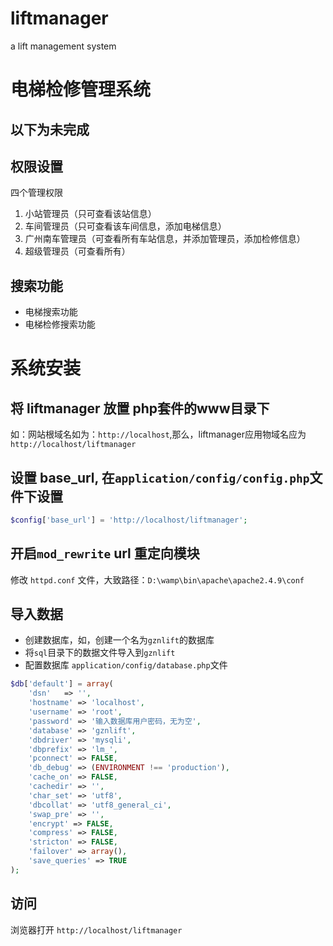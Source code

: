 # liftmanager
a lift management system


# 电梯检修管理系统

以下为未完成
----------------------------------

## 权限设置
四个管理权限
1. 小站管理员（只可查看该站信息）
2. 车间管理员（只可查看该车间信息，添加电梯信息）
3. 广州南车管理员（可查看所有车站信息，并添加管理员，添加检修信息）
4. 超级管理员（可查看所有）

## 搜索功能
* 电梯搜索功能
* 电梯检修搜索功能



# 系统安装

## 将 liftmanager 放置 php套件的www目录下

如：网站根域名如为：`http://localhost`,那么，liftmanager应用物域名应为 `http://localhost/liftmanager`


## 设置 base_url, 在`application/config/config.php`文件下设置
```php
$config['base_url'] = 'http://localhost/liftmanager';
```


## 开启`mod_rewrite` url 重定向模块
修改 `httpd.conf` 文件，大致路径：`D:\wamp\bin\apache\apache2.4.9\conf`

## 导入数据
* 创建数据库，如，创建一个名为`gznlift`的数据库
* 将`sql`目录下的数据文件导入到`gznlift`
* 配置数据库 `application/config/database.php`文件
```php
$db['default'] = array(
	'dsn'	=> '',
	'hostname' => 'localhost',
	'username' => 'root',
	'password' => '输入数据库用户密码，无为空',
	'database' => 'gznlift',
	'dbdriver' => 'mysqli',
	'dbprefix' => 'lm_',
	'pconnect' => FALSE,
	'db_debug' => (ENVIRONMENT !== 'production'),
	'cache_on' => FALSE,
	'cachedir' => '',
	'char_set' => 'utf8',
	'dbcollat' => 'utf8_general_ci',
	'swap_pre' => '',
	'encrypt' => FALSE,
	'compress' => FALSE,
	'stricton' => FALSE,
	'failover' => array(),
	'save_queries' => TRUE
);
```

## 访问
浏览器打开 `http://localhost/liftmanager`



